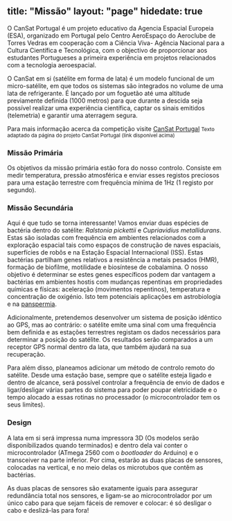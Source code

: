 title: "Missão"
layout: "page"
hidedate: true
---
O CanSat Portugal é um projeto educativo da Agencia Espacial Europeia (ESA), organizado em Portugal pelo Centro AeroEspaço do Aeroclube de Torres Vedras em cooperação com a  Ciência Viva- Agência Nacional para a Cultura Científica e Tecnológica, com o objectivo de proporcionar aos estudantes Portugueses a primeira experiência em projetos relacionados com a tecnologia aeroespacial.

O CanSat em si (satélite em forma de lata) é um modelo funcional de um micro-satélite, em que todos os sistemas são integrados no volume de uma lata de refrigerante. É lançado por um foguetão até uma altitude previamente definida (1000 metros) para que durante a descida seja possível realizar uma experiência científica, captar os sinais emitidos (telemetria) e garantir uma aterragem segura.

Para mais informação acerca da competição visite [CanSat Portugal](http://cansatportugal.org/)
<small>Texto adaptado da página do projeto CanSat Portugal (link disponível acima)</small>

### Missão Primária
Os objetivos da missão primária estão fora do nosso controlo. Consiste em medir temperatura, pressão atmosférica e enviar esses registos preciosos para uma estação terrestre com frequência mínima de 1Hz (1 registo por segundo).

### Missão Secundária
Aqui é que tudo se torna interessante!
Vamos enviar duas espécies de bactéria dentro do satélite: *Ralstonia pickettii* e *Cupriavidius metallidurans*. Estas são isoladas com frequência em ambientes relacionados com a exploração espacial tais como espaços de construção de naves espaciais, superfícies de robôs e na Estação Espacial Internacional (ISS). Estas bactérias partilham genes relativos a resistência a metais pesados (HMR), formação de biofilme, motilidade e biosíntese de cobalamina. O nosso objetivo é determinar se estes genes específicos podem dar vantagem a bactérias em ambientes hostis com mudanças repentinas em propriedades químicas e físicas: aceleração (movimentos repentinos), temperatura e concentração de oxigénio. Isto tem potenciais aplicações em astrobiologia e na [panspermia](https://pt.wikipedia.org/wiki/Panspermia).

Adicionalmente, pretendemos desenvolver um sistema de posição idêntico ao GPS, mas ao contrário: o satélite emite uma sinal com uma frequência bem definida e as estações terrestres registam os dados necessários para determinar a posição do satélite. Os resultados serão comparados a um receptor GPS normal dentro da lata, que também ajudará na sua recuperação.

Para além disso, planeamos adicionar um método de controlo remoto do satélite. Desde uma estação base, sempre que o satélite esteja ligado e dentro de alcance, será possível controlar a frequência de envio de dados e ligar/desligar várias partes do sistema para poder poupar eletricidade e o tempo alocado a essas rotinas no processador (o microcontrolador tem os seus limites).

### Design
A lata em si será impressa numa impressora 3D (Os modelos serão disponibilizados quando terminados) e dentro dela vai conter o microcontrolador (ATmega 2560 com o *bootloader* do Arduino) e o transceiver na parte inferior. Por cima, estarão as duas placas de sensores, colocadas na vertical, e no meio delas os microtubos que contêm as bactérias.

As duas placas de sensores são exatamente iguais para assegurar redundância total nos sensores, e ligam-se ao microcontrolador por um único cabo para que sejam fáceis de remover e colocar: é só desligar o cabo e deslizá-las para fora!
